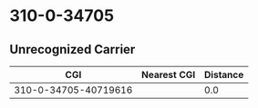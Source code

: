 # 310-0-34705
## Unrecognized Carrier


| CGI | Nearest CGI | Distance |
|-----|-------------|----------|
| 310-0-34705-40719616 |  | 0.0 |
